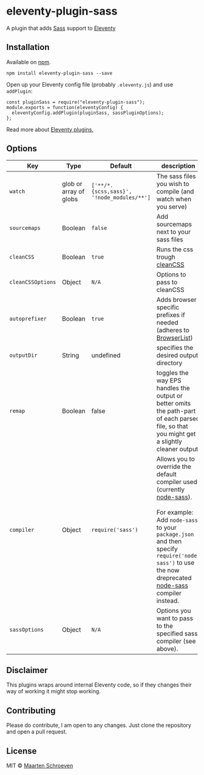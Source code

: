 # eleventy-plugin-sass

A plugin that adds [Sass](https://sass-lang.com/) support to [Eleventy](https://github.com/11ty/eleventy)

## Installation

Available on [npm](https://www.npmjs.com/package/eleventy-plugin-sass).

```
npm install eleventy-plugin-sass --save
```

Open up your Eleventy config file (probably `.eleventy.js`) and use `addPlugin`:

```
const pluginSass = require("eleventy-plugin-sass");
module.exports = function(eleventyConfig) {
  eleventyConfig.addPlugin(pluginSass, sassPluginOptions);
};
```

Read more about [Eleventy plugins.](https://www.11ty.io/docs/plugins/)

## Options

| Key               | Type                   | Default                                    | description                                                                                                                                                                                                                                                                                                                     |
|-------------------|------------------------|--------------------------------------------|---------------------------------------------------------------------------------------------------------------------------------------------------------------------------------------------------------------------------------------------------------------------------------------------------------------------------------|
| `watch`           | glob or array of globs | `['**/*.{scss,sass}', '!node_modules/**']` | The sass files you wish to compile (and watch when you serve)                                                                                                                                                                                                                                                                   |
| `sourcemaps`      | Boolean                | `false`                                    | Add sourcemaps next to your sass files                                                                                                                                                                                                                                                                                          |
| `cleanCSS`        | Boolean                | `true`                                     | Runs the css trough [cleanCSS](https://github.com/jakubpawlowicz/clean-css)                                                                                                                                                                                                                                                     |
| `cleanCSSOptions` | Object                 | `N/A`                                      | Options to pass to cleanCSS                                                                                                                                                                                                                                                                                                     |
| `autoprefixer`    | Boolean                | `true`                                     | Adds browser specific prefixes if needed (adheres to [BrowserList](https://github.com/browserslist/browserslist))                                                                                                                                                                                                               |
| `outputDir`       | String                 | undefined                                  | specifies the desired output directory                                                                                                                                                                                                                                                                                          |
| `remap`           | Boolean                | false                                      | toggles the way EPS handles the output or better omits the path-part of each parsed file, so that you might get a slightly cleaner output                                                                                                                                                                                       |
| `compiler`        | Object                 | `require('sass')`                          | Allows you to override the default compiler used (currently [node-sass](https://github.com/sass/node-sass#options)). <br/><br/> For example: Add `node-sass` to your `package.json` and then specify `require('node-sass')` to use the now dreprecated [node-sass](https://github.com/sass/node-sass#options) compiler instead. |
| `sassOptions`     | Object                 | `N/A`                                      | Options you want to pass to the specified sass compiler (see above).                                                                                                                                                                                                                                                            |

## Disclaimer

This plugins wraps around internal Eleventy code, so if they changes their way of working it might stop working.

## Contributing

Please do contribute, I am open to any changes. Just clone the repository and open a pull request.

## License

MIT © [Maarten Schroeven](maarten@sonaryr.be)
